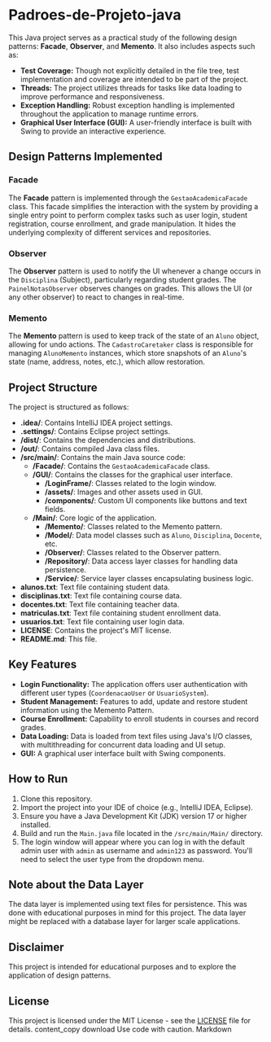 
# Padroes-de-Projeto-java

This Java project serves as a practical study of the following design patterns: **Facade**, **Observer**, and **Memento**. It also includes aspects such as:

-   **Test Coverage:** Though not explicitly detailed in the file tree, test implementation and coverage are intended to be part of the project.
-   **Threads:** The project utilizes threads for tasks like data loading to improve performance and responsiveness.
-   **Exception Handling:** Robust exception handling is implemented throughout the application to manage runtime errors.
-   **Graphical User Interface (GUI):** A user-friendly interface is built with Swing to provide an interactive experience.

## Design Patterns Implemented

### Facade
The **Facade** pattern is implemented through the `GestaoAcademicaFacade` class. This facade simplifies the interaction with the system by providing a single entry point to perform complex tasks such as user login, student registration, course enrollment, and grade manipulation. It hides the underlying complexity of different services and repositories.

### Observer
The **Observer** pattern is used to notify the UI whenever a change occurs in the `Disciplina` (Subject), particularly regarding student grades. The `PainelNotasObserver` observes changes on grades. This allows the UI (or any other observer) to react to changes in real-time.

### Memento
The **Memento** pattern is used to keep track of the state of an `Aluno` object, allowing for undo actions. The `CadastroCaretaker` class is responsible for managing `AlunoMemento` instances, which store snapshots of an `Aluno`'s state (name, address, notes, etc.), which allow restoration.

## Project Structure

The project is structured as follows:

-   **.idea/**: Contains IntelliJ IDEA project settings.
-   **.settings/**: Contains Eclipse project settings.
-   **/dist/**: Contains the dependencies and distributions.
-   **/out/**: Contains compiled Java class files.
-   **/src/main/**: Contains the main Java source code:
    -   **/Facade/**: Contains the `GestaoAcademicaFacade` class.
    -   **/GUI/**: Contains the classes for the graphical user interface.
        -   **/LoginFrame/**: Classes related to the login window.
        -   **/assets/**: Images and other assets used in GUI.
        -   **/components/**: Custom UI components like buttons and text fields.
    -   **/Main/**: Core logic of the application.
        -   **/Memento/**: Classes related to the Memento pattern.
        -   **/Model/**: Data model classes such as `Aluno`, `Disciplina`, `Docente`, etc.
        -   **/Observer/**: Classes related to the Observer pattern.
        -   **/Repository/**: Data access layer classes for handling data persistence.
        -   **/Service/**: Service layer classes encapsulating business logic.
-   **alunos.txt**: Text file containing student data.
-   **disciplinas.txt**: Text file containing course data.
-   **docentes.txt**: Text file containing teacher data.
-   **matriculas.txt**: Text file containing student enrollment data.
-   **usuarios.txt**: Text file containing user login data.
-   **LICENSE**: Contains the project's MIT license.
-   **README.md**: This file.

## Key Features

-   **Login Functionality:** The application offers user authentication with different user types (`CoordenacaoUser` or `UsuarioSystem`).
-   **Student Management:** Features to add, update and restore student information using the Memento Pattern.
-   **Course Enrollment:** Capability to enroll students in courses and record grades.
-   **Data Loading:** Data is loaded from text files using Java's I/O classes, with multithreading for concurrent data loading and UI setup.
-   **GUI:** A graphical user interface built with Swing components.

## How to Run

1.  Clone this repository.
2.  Import the project into your IDE of choice (e.g., IntelliJ IDEA, Eclipse).
3.  Ensure you have a Java Development Kit (JDK) version 17 or higher installed.
4.  Build and run the `Main.java` file located in the `/src/main/Main/` directory.
5.  The login window will appear where you can log in with the default admin user with `admin` as username and `admin123` as password. You'll need to select the user type from the dropdown menu.

## Note about the Data Layer
The data layer is implemented using text files for persistence. This was done with educational purposes in mind for this project. The data layer might be replaced with a database layer for larger scale applications.

## Disclaimer

This project is intended for educational purposes and to explore the application of design patterns.

## License

This project is licensed under the MIT License - see the [LICENSE](LICENSE) file for details.
content_copy
download
Use code with caution.
Markdown
